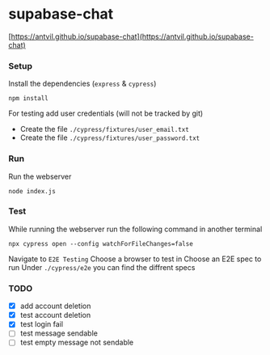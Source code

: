 # supabase-chat

[https://antvil.github.io/supabase-chat](https://antvil.github.io/supabase-chat)

### Setup
Install the dependencies (`express` & `cypress`)
```
npm install
```
For testing add user credentials (will not be tracked by git)
- Create the file `./cypress/fixtures/user_email.txt`
- Create the file `./cypress/fixtures/user_password.txt`

### Run
Run the webserver
```
node index.js
```

### Test
While running the webserver run the following command in another terminal
```
npx cypress open --config watchForFileChanges=false
```
Navigate to `E2E Testing`
Choose a browser to test in
Choose an E2E spec to run
Under `./cypress/e2e` you can find the diffrent specs

### TODO
- [x] add account deletion
- [x] test account deletion
- [x] test login fail
- [ ] test message sendable
- [ ] test empty message not sendable
